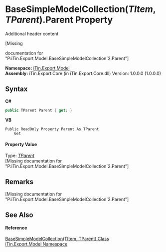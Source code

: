 # BaseSimpleModelCollection(*TItem*, *TParent*).Parent Property 
Additional header content 

\[Missing <summary> documentation for "P:iTin.Export.Model.BaseSimpleModelCollection`2.Parent"\]

**Namespace:**&nbsp;<a href="ef57ffcc-e95e-b212-5a46-9aa6f5a3511f">iTin.Export.Model</a><br />**Assembly:**&nbsp;iTin.Export.Core (in iTin.Export.Core.dll) Version: 1.0.0.0 (1.0.0.0)

## Syntax

**C#**<br />
``` C#
public TParent Parent { get; }
```

**VB**<br />
``` VB
Public ReadOnly Property Parent As TParent
	Get
```


#### Property Value
Type: <a href="b4adb97a-faa8-dcba-4b06-9f20cda532a6">*TParent*</a><br />\[Missing <value> documentation for "P:iTin.Export.Model.BaseSimpleModelCollection`2.Parent"\]

## Remarks
\[Missing <remarks> documentation for "P:iTin.Export.Model.BaseSimpleModelCollection`2.Parent"\]

## See Also


#### Reference
<a href="b4adb97a-faa8-dcba-4b06-9f20cda532a6">BaseSimpleModelCollection(TItem, TParent) Class</a><br /><a href="ef57ffcc-e95e-b212-5a46-9aa6f5a3511f">iTin.Export.Model Namespace</a><br />